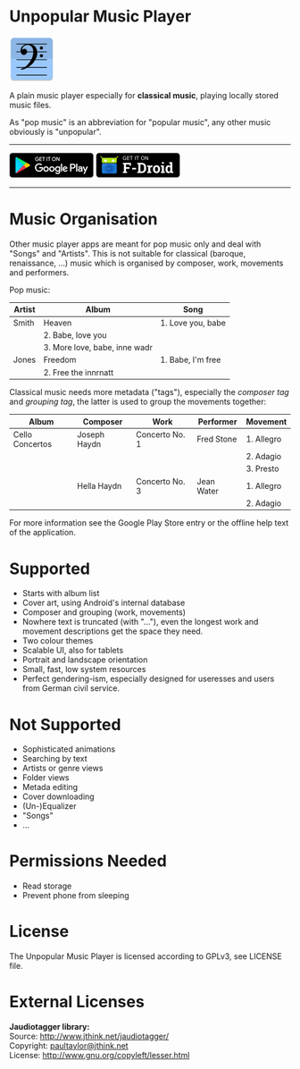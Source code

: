 # Unpopular Music Player
<img alt="Logo" src="app/src/main/res/mipmap-xxxhdpi/ic_launcher.png" width="80">

A plain music player especially for **classical music**, playing locally stored music files.

As "pop music" is an abbreviation for "popular music", any other music obviously is "unpopular".

***

<a href='https://play.google.com/store/apps/details?id=de.kromke.andreas.unpopmusicplayerfree'><img src='app/src/main/assets/public/google-play.png' alt='Get it on Google Play' height=45/></a>
<a href='https://f-droid.org/app/de.kromke.andreas.unpopmusicplayer'><img src='app/src/main/assets/public/f-droid.png' alt='Get it on F-Droid' height=45 ></a>

***

# Music Organisation

Other music player apps are meant for pop music only and deal with "Songs" and "Artists". This is not suitable for classical (baroque, renaissance, ...) music which is organised by composer, work, movements and performers.

Pop music:

Artist | Album  | Song
-------| ------ | -------------
Smith | Heaven  | 1. Love you, babe
 | | 2. Babe, love you
 | | 3. More love, babe, inne wadr
Jones  | Freedom | 1. Babe, I'm free
 | | 2. Free the innrnatt

Classical music needs more metadata ("tags"), especially the *composer tag* and *grouping tag*, the latter is used to group the movements together:

| Album  | Composer  | Work | Performer | Movement
|------- |-----------| -----| --- | ---
| Cello Concertos | Joseph Haydn | Concerto No. 1 | Fred Stone | 1. Allegro
|                 |              |                |            | 2. Adagio 
|                 |              |                |            | 3. Presto 
|                 | Hella Haydn  | Concerto No. 3 | Jean Water | 1. Allegro
|                 |              |                |            | 2. Adagio


For more information see the Google Play Store entry or the offline help text of the application.

# Supported

* Starts with album list
* Cover art, using Android's internal database
* Composer and grouping (work, movements)
* Nowhere text is truncated (with "..."), even the longest work and movement descriptions get the space they need.
* Two colour themes
* Scalable UI, also for tablets
* Portrait and landscape orientation
* Small, fast, low system resources
* Perfect gendering-ism, especially designed for useresses and users from German civil service.

# Not Supported
* Sophisticated animations
* Searching by text
* Artists or genre views
* Folder views
* Metada editing
* Cover downloading
* (Un-)Equalizer
* "Songs"
* ...

# Permissions Needed
* Read storage
* Prevent phone from sleeping

# License

The Unpopular Music Player is licensed according to GPLv3, see LICENSE file.

# External Licenses

**Jaudiotagger library:**  
Source: http://www.jthink.net/jaudiotagger/  
Copyright: paultaylor@jthink.net  
License: http://www.gnu.org/copyleft/lesser.html
